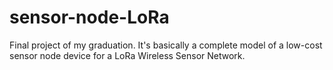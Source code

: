 # sensor-node-LoRa
Final project of my graduation. It's basically a complete model of a low-cost sensor node device for a LoRa Wireless Sensor Network.
